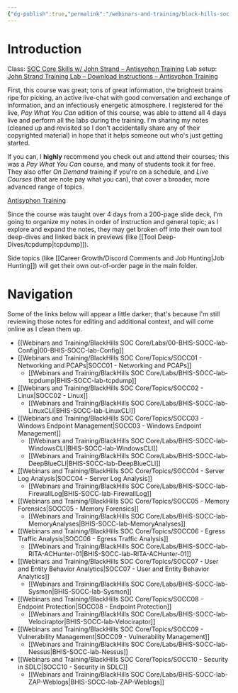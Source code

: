 ```yaml
---
{"dg-publish":true,"permalink":"/webinars-and-training/black-hills-soc-core/bhis-socc-notes-overview/"}
---
```


# Introduction

Class: [SOC Core Skills w/ John Strand – Antisyphon Training](https://www.antisyphontraining.com/on-demand-courses/soc-core-skills-w-john-strand/)
Lab setup: [John Strand Training Lab – Download Instructions – Antisyphon Training](https://www.antisyphontraining.com/john-strand-training-lab-download-instructions/)

First, this course was great; tons of great information, the brightest brains ripe for picking, an active live-chat with good conversation and exchange of information, and an infectiously energetic atmosphere. I registered for the live, *Pay What You Can* edition of this course, was able to attend all 4 days live and perform all the labs during the training. I'm sharing my notes (cleaned up and revisited so I don't accidentally share any of their copyrighted material) in hope that it helps someone out who's just getting started. 

If you can, I **highly** recommend you check out and attend their courses; this was a *Pay What You Can* course, and many of students took it for free. They also offer *On Demand* training if you're on a schedule, and *Live Courses* (that are note pay what you can), that cover a broader, more advanced range of topics.

[Antisyphon Training](https://www.antisyphontraining.com/)

Since the course was taught over 4 days from a 200-page slide deck, I'm going to organize my notes in order of instruction and general topic; as I explore and expand the notes, they may get broken off into their own tool deep-dives and linked back in previews (like [[Tool Deep-Dives/tcpdump\|tcpdump]]).

Side topics (like [[Career Growth/Discord Comments and Job Hunting\|Job Hunting]]) will get their own out-of-order page in the main folder.

# Navigation
Some of the links below will appear a little darker; that's because I'm still reviewing those notes for editing and additional context, and will come online as I clean them up.

- [[Webinars and Training/BlackHills SOC Core/Labs/00-BHIS-SOCC-lab-Config\|00-BHIS-SOCC-lab-Config]]
- [[Webinars and Training/BlackHills SOC Core/Topics/SOCC01 - Networking and PCAPs\|SOCC01 - Networking and PCAPs]]
	- [[Webinars and Training/BlackHills SOC Core/Labs/BHIS-SOCC-lab-tcpdump\|BHIS-SOCC-lab-tcpdump]]
- [[Webinars and Training/BlackHills SOC Core/Topics/SOCC02 - Linux\|SOCC02 - Linux]]
	- [[Webinars and Training/BlackHills SOC Core/Labs/BHIS-SOCC-lab-LinuxCLI\|BHIS-SOCC-lab-LinuxCLI]]
- [[Webinars and Training/BlackHills SOC Core/Topics/SOCC03 - Windows Endpoint Management\|SOCC03 - Windows Endpoint Management]]
	- [[Webinars and Training/BlackHills SOC Core/Labs/BHIS-SOCC-lab-WindowsCLI\|BHIS-SOCC-lab-WindowsCLI]]
	- [[Webinars and Training/BlackHills SOC Core/Labs/BHIS-SOCC-lab-DeepBlueCLI\|BHIS-SOCC-lab-DeepBlueCLI]]
- [[Webinars and Training/BlackHills SOC Core/Topics/SOCC04 - Server Log Analysis\|SOCC04 - Server Log Analysis]]
	- [[Webinars and Training/BlackHills SOC Core/Labs/BHIS-SOCC-lab-FirewallLog\|BHIS-SOCC-lab-FirewallLog]]
- [[Webinars and Training/BlackHills SOC Core/Topics/SOCC05 - Memory Forensics\|SOCC05 - Memory Forensics]]
	- [[Webinars and Training/BlackHills SOC Core/Labs/BHIS-SOCC-lab-MemoryAnalyses\|BHIS-SOCC-lab-MemoryAnalyses]]
- [[Webinars and Training/BlackHills SOC Core/Topics/SOCC06 - Egress Traffic Analysis\|SOCC06 - Egress Traffic Analysis]]
	- [[Webinars and Training/BlackHills SOC Core/Labs/BHIS-SOCC-lab-RITA-ACHunter-01\|BHIS-SOCC-lab-RITA-ACHunter-01]]
- [[Webinars and Training/BlackHills SOC Core/Topics/SOCC07 - User and Entity Behavior Analytics\|SOCC07 - User and Entity Behavior Analytics]]
	- [[Webinars and Training/BlackHills SOC Core/Labs/BHIS-SOCC-lab-Sysmon\|BHIS-SOCC-lab-Sysmon]]
- [[Webinars and Training/BlackHills SOC Core/Topics/SOCC08 - Endpoint Protection\|SOCC08 - Endpoint Protection]]
	- [[Webinars and Training/BlackHills SOC Core/Labs/BHIS-SOCC-lab-Velociraptor\|BHIS-SOCC-lab-Velociraptor]]
- [[Webinars and Training/BlackHills SOC Core/Topics/SOCC09 - Vulnerability Management\|SOCC09 - Vulnerability Management]]
	- [[Webinars and Training/BlackHills SOC Core/Labs/BHIS-SOCC-lab-Nessus\|BHIS-SOCC-lab-Nessus]]
- [[Webinars and Training/BlackHills SOC Core/Topics/SOCC10 - Security in SDLC\|SOCC10 - Security in SDLC]]
	- [[Webinars and Training/BlackHills SOC Core/Labs/BHIS-SOCC-lab-ZAP-Weblogs\|BHIS-SOCC-lab-ZAP-Weblogs]]


